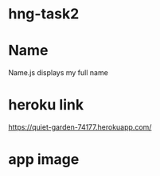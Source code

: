 # hng-task2
# Name
Name.js displays my full name

# heroku link
https://quiet-garden-74177.herokuapp.com/

# app image
